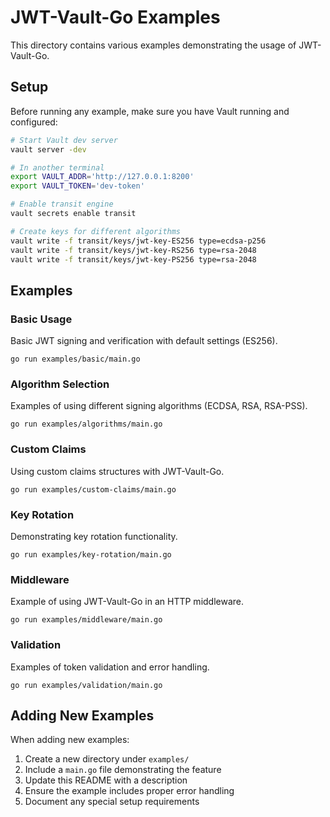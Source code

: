 # JWT-Vault-Go Examples

This directory contains various examples demonstrating the usage of JWT-Vault-Go.

## Setup

Before running any example, make sure you have Vault running and configured:

```bash
# Start Vault dev server
vault server -dev

# In another terminal
export VAULT_ADDR='http://127.0.0.1:8200'
export VAULT_TOKEN='dev-token'

# Enable transit engine
vault secrets enable transit

# Create keys for different algorithms
vault write -f transit/keys/jwt-key-ES256 type=ecdsa-p256
vault write -f transit/keys/jwt-key-RS256 type=rsa-2048
vault write -f transit/keys/jwt-key-PS256 type=rsa-2048
```

## Examples

### Basic Usage
Basic JWT signing and verification with default settings (ES256).
```
go run examples/basic/main.go
```

### Algorithm Selection
Examples of using different signing algorithms (ECDSA, RSA, RSA-PSS).
```
go run examples/algorithms/main.go
```

### Custom Claims
Using custom claims structures with JWT-Vault-Go.
```
go run examples/custom-claims/main.go
```

### Key Rotation
Demonstrating key rotation functionality.
```
go run examples/key-rotation/main.go
```

### Middleware
Example of using JWT-Vault-Go in an HTTP middleware.
```
go run examples/middleware/main.go
```

### Validation
Examples of token validation and error handling.
```
go run examples/validation/main.go
```

## Adding New Examples

When adding new examples:

1. Create a new directory under `examples/`
2. Include a `main.go` file demonstrating the feature
3. Update this README with a description
4. Ensure the example includes proper error handling
5. Document any special setup requirements
